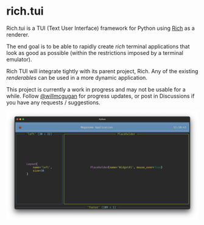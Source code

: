 # rich.tui

Rich.tui is a TUI (Text User Interface) framework for Python using [Rich](https://github.com/willmcgugan/rich) as a renderer.

The end goal is to be able to rapidly create *rich* terminal applications that look as good as possible (within the restrictions imposed by a terminal emulator).

Rich TUI will integrate tightly with its parent project, Rich. Any of the existing *renderables* can be used in a more dynamic application.

This project is currently a work in progress and may not be usable for a while. Follow [@willmcgugan](https://twitter.com/willmcgugan) for progress updates, or post in Discussions if you have any requests / suggestions. 

![screenshot](./imgs/rich-tui.png)


